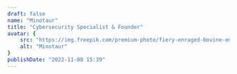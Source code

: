 ```yaml
---
draft: false
name: "Minotaur"
title: "Cybersecurity Specialist & Founder"
avatar: {
    src: "https://img.freepik.com/premium-photo/fiery-enraged-bovine-emblem_1016726-4791.jpg?&fit=crop&w=1024",
    alt: "Minotaur"
}
publishDate: "2022-11-08 15:39"
---
```


